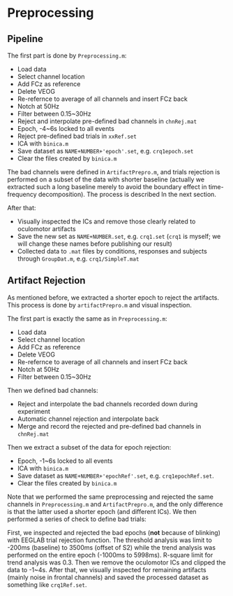 # Preprocessing

## Pipeline

The first part is done by `Preprocessing.m`:

- Load data
- Select channel location
- Add FCz as reference
- Delete VEOG
- Re-refernce to average of all channels and insert FCz back
- Notch at 50Hz
- Filter between 0.15~30Hz
- Reject and interpolate pre-defined bad channels in `chnRej.mat`
- Epoch, -4~6s locked to all events
- Reject pre-defined bad trials in `xxRef.set`
- ICA with `binica.m`
- Save dataset as `NAME+NUMBER+'epoch'.set`, e.g. `crq1epoch.set`
- Clear the files created by `binica.m`

The bad channels were defined in `ArtifactPrepro.m`, and trials rejection is performed on a subset of the data with shorter baseline (actually we extracted such a long baseline merely to avoid the boundary effect in time-frequency decomposition). The process is described In the next section.

After that:

- Visually inspected the ICs and remove those clearly related to oculomotor artifacts
- Save the new set as `NAME+NUMBER.set`, e.g. `crq1.set` (`crq1` is myself; we will change these names before publishing our result)
- Collected data to `.mat` files by conditions, responses and subjects through `GroupDat.m`, e.g. `crq1/SimpleT.mat`

## Artifact Rejection

As mentioned before, we extracted a shorter epoch to reject the artifacts. This process is done by `artifactPrepro.m` and visual inspection.

The first part is exactly the same as in `Preprocessing.m`:

- Load data
- Select channel location
- Add FCz as reference
- Delete VEOG
- Re-refernce to average of all channels and insert FCz back
- Notch at 50Hz
- Filter between 0.15~30Hz

Then we defined bad channels:

- Reject and interpolate the bad channels recorded down during experiment
- Automatic channel rejection and interpolate back
- Merge and record the rejected and pre-defined bad channels in `chnRej.mat`

Then we extract a subset of the data for epoch rejection:

- Epoch, -1~6s locked to all events
- ICA with `binica.m`
- Save dataset as `NAME+NUMBER+'epochRef'.set`, e.g. `crq1epochRef.set`.
- Clear the files created by `binica.m`

Note that we performed the same preprocessing and rejected the same channels in `Preprocessing.m` and `ArtifactPrepro.m`, and the only difference is that the latter used a shorter epoch (and different ICs). We then performed a series of check to define bad trials:

First, we inspected and rejected the bad epochs (**not** because of blinking) with EEGLAB trial rejection function. The threshold analysis was limit to -200ms (baseline) to 3500ms (offset of S2) while the trend analysis was performed on the entire epoch (-1000ms to 5998ms). R-square limit for trend analysis was 0.3. Then we remove the oculomotor ICs and clipped the data to -1~4s. After that, we visually inspected for remaining artifacts (mainly noise in frontal channels) and saved the processed dataset as something like `crq1Ref.set`.